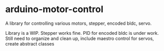 # arduino-motor-control
A library for controlling various motors, stepper, encoded bldc, servo.

Library is a WIP. Stepper works fine. PID for encoded bldc is under work. 
Still need to organize and clean up, include maestro control for servos, create abstract classes 
